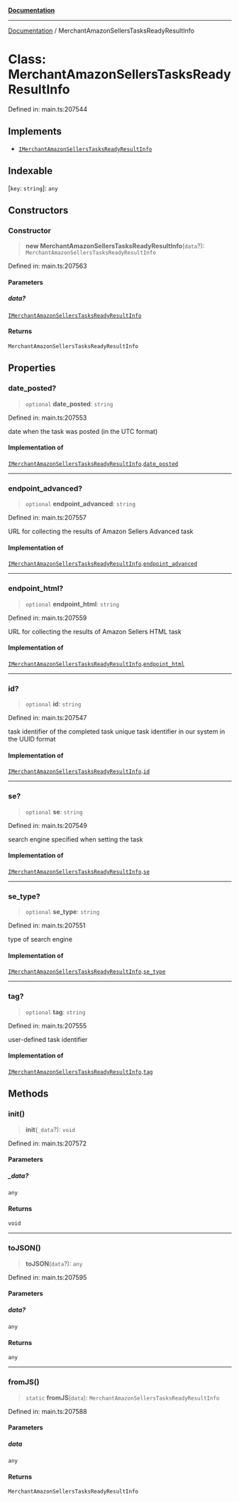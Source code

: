 [**Documentation**](../README.md)

***

[Documentation](../README.md) / MerchantAmazonSellersTasksReadyResultInfo

# Class: MerchantAmazonSellersTasksReadyResultInfo

Defined in: main.ts:207544

## Implements

- [`IMerchantAmazonSellersTasksReadyResultInfo`](../interfaces/IMerchantAmazonSellersTasksReadyResultInfo.md)

## Indexable

\[`key`: `string`\]: `any`

## Constructors

### Constructor

> **new MerchantAmazonSellersTasksReadyResultInfo**(`data`?): `MerchantAmazonSellersTasksReadyResultInfo`

Defined in: main.ts:207563

#### Parameters

##### data?

[`IMerchantAmazonSellersTasksReadyResultInfo`](../interfaces/IMerchantAmazonSellersTasksReadyResultInfo.md)

#### Returns

`MerchantAmazonSellersTasksReadyResultInfo`

## Properties

### date\_posted?

> `optional` **date\_posted**: `string`

Defined in: main.ts:207553

date when the task was posted (in the UTC format)

#### Implementation of

[`IMerchantAmazonSellersTasksReadyResultInfo`](../interfaces/IMerchantAmazonSellersTasksReadyResultInfo.md).[`date_posted`](../interfaces/IMerchantAmazonSellersTasksReadyResultInfo.md#date_posted)

***

### endpoint\_advanced?

> `optional` **endpoint\_advanced**: `string`

Defined in: main.ts:207557

URL for collecting the results of Amazon Sellers Advanced task

#### Implementation of

[`IMerchantAmazonSellersTasksReadyResultInfo`](../interfaces/IMerchantAmazonSellersTasksReadyResultInfo.md).[`endpoint_advanced`](../interfaces/IMerchantAmazonSellersTasksReadyResultInfo.md#endpoint_advanced)

***

### endpoint\_html?

> `optional` **endpoint\_html**: `string`

Defined in: main.ts:207559

URL for collecting the results of Amazon Sellers HTML task

#### Implementation of

[`IMerchantAmazonSellersTasksReadyResultInfo`](../interfaces/IMerchantAmazonSellersTasksReadyResultInfo.md).[`endpoint_html`](../interfaces/IMerchantAmazonSellersTasksReadyResultInfo.md#endpoint_html)

***

### id?

> `optional` **id**: `string`

Defined in: main.ts:207547

task identifier of the completed task
unique task identifier in our system in the UUID format

#### Implementation of

[`IMerchantAmazonSellersTasksReadyResultInfo`](../interfaces/IMerchantAmazonSellersTasksReadyResultInfo.md).[`id`](../interfaces/IMerchantAmazonSellersTasksReadyResultInfo.md#id)

***

### se?

> `optional` **se**: `string`

Defined in: main.ts:207549

search engine specified when setting the task

#### Implementation of

[`IMerchantAmazonSellersTasksReadyResultInfo`](../interfaces/IMerchantAmazonSellersTasksReadyResultInfo.md).[`se`](../interfaces/IMerchantAmazonSellersTasksReadyResultInfo.md#se)

***

### se\_type?

> `optional` **se\_type**: `string`

Defined in: main.ts:207551

type of search engine

#### Implementation of

[`IMerchantAmazonSellersTasksReadyResultInfo`](../interfaces/IMerchantAmazonSellersTasksReadyResultInfo.md).[`se_type`](../interfaces/IMerchantAmazonSellersTasksReadyResultInfo.md#se_type)

***

### tag?

> `optional` **tag**: `string`

Defined in: main.ts:207555

user-defined task identifier

#### Implementation of

[`IMerchantAmazonSellersTasksReadyResultInfo`](../interfaces/IMerchantAmazonSellersTasksReadyResultInfo.md).[`tag`](../interfaces/IMerchantAmazonSellersTasksReadyResultInfo.md#tag)

## Methods

### init()

> **init**(`_data`?): `void`

Defined in: main.ts:207572

#### Parameters

##### \_data?

`any`

#### Returns

`void`

***

### toJSON()

> **toJSON**(`data`?): `any`

Defined in: main.ts:207595

#### Parameters

##### data?

`any`

#### Returns

`any`

***

### fromJS()

> `static` **fromJS**(`data`): `MerchantAmazonSellersTasksReadyResultInfo`

Defined in: main.ts:207588

#### Parameters

##### data

`any`

#### Returns

`MerchantAmazonSellersTasksReadyResultInfo`
